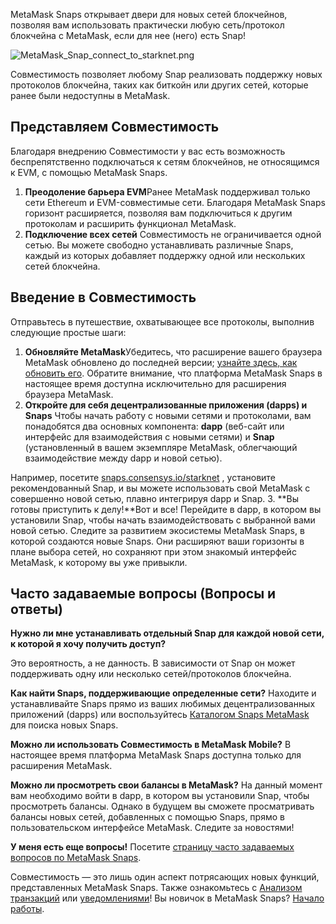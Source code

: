 MetaMask Snaps открывает двери для новых сетей блокчейнов, позволяя вам использовать практически любую сеть/протокол блокчейна с MetaMask, если для нее (него) есть Snap!


![MetaMask_Snap_connect_to_starknet.png](https://support.metamask.io/hc/article_attachments/18407531081371)


Совместимость позволяет любому Snap реализовать поддержку новых протоколов блокчейна, таких как биткойн или других сетей, которые ранее были недоступны в MetaMask.


Представляем Совместимость
--------------------------


Благодаря внедрению Совместимости у вас есть возможность беспрепятственно подключаться к сетям блокчейнов, не относящимся к EVM, с помощью MetaMask Snaps.


1. **Преодоление барьера EVM**Ранее MetaMask поддерживал только сети Ethereum и EVM-совместимые сети. Благодаря MetaMask Snaps горизонт расширяется, позволяя вам подключиться к другим протоколам и расширить функционал MetaMask.
2. **Подключение всех сетей** Совместимость не ограничивается одной сетью. Вы можете свободно устанавливать различные Snaps, каждый из которых добавляет поддержку одной или нескольких сетей блокчейна.


Введение в Совместимость
------------------------


Отправьтесь в путешествие, охватывающее все протоколы, выполнив следующие простые шаги:


1. **Обновляйте MetaMask**Убедитесь, что расширение вашего браузера MetaMask обновлено до последней версии; [узнайте здесь, как обновить его](https://support.metamask.io/hc/en-us/articles/360060268452-How-to-update-the-version-of-MetaMask). Обратите внимание, что платформа MetaMask Snaps в настоящее время доступна исключительно для расширения браузера MetaMask.
2. **Откройте для себя децентрализованные приложения (dapps) и Snaps** Чтобы начать работу с новыми сетями и протоколами, вам понадобятся два основных компонента: **dapp** (веб-сайт или интерфейс для взаимодействия с новыми сетями) и **Snap** (установленный в вашем экземпляре MetaMask, облегчающий взаимодействие между dapp и новой сетью).  
  


Например, посетите [snaps.consensys.io/starknet](http://snaps.consensys.io/starknet?utm_source=metamaskSupport&utm_medium=knowledge-base&utm_campaign=2023_Sep_snaps-launch_content_interoperability) , установите рекомендованный Snap, и вы можете использовать свой MetaMask с совершенно новой сетью, плавно интегрируя dapp и Snap.
3. **Вы готовы приступить к делу!**Вот и все! Перейдите в dapp, в котором вы установили Snap, чтобы начать взаимодействовать с выбранной вами новой сетью. Следите за развитием экосистемы MetaMask Snaps, в которой создаются новые Snaps. Они расширяют ваши горизонты в плане выбора сетей, но сохраняют при этом знакомый интерфейс MetaMask, к которому вы уже привыкли.


Часто задаваемые вопросы (Вопросы и ответы)
-------------------------------------------




**Нужно ли мне устанавливать отдельный Snap для каждой новой сети, к которой я хочу получить доступ?**

Это вероятность, а не данность. В зависимости от Snap он может поддерживать одну или несколько сетей/протоколов блокчейна.





**Как найти Snaps, поддерживающие определенные сети?**
Находите и устанавливайте Snaps прямо из ваших любимых децентрализованных приложений (dapps) или воспользуйтесь [Каталогом Snaps MetaMask](https://snaps.metamask.io/?utm_source=metamaskSupport&utm_medium=knowledge-base&utm_campaign=2023_Sep_snaps-launch_content_interoperability) для поиска новых Snaps.


**Можно ли использовать Совместимость в MetaMask Mobile?**
В настоящее время платформа MetaMask Snaps доступна только для расширения MetaMask.


**Можно ли просмотреть свои балансы в MetaMask?**
На данный момент вам необходимо войти в dapp, в котором вы установили Snap, чтобы просмотреть балансы. Однако в будущем вы сможете просматривать балансы новых сетей, добавленных с помощью Snaps, прямо в пользовательском интерфейсе MetaMask. Следите за новостями!


**У меня есть еще вопросы!**
Посетите [страницу часто задаваемых вопросов по MetaMask Snaps](https://support.metamask.io/hc/en-us/articles/18245938714395).


Совместимость — это лишь один аспект потрясающих новых функций, представленных MetaMask Snaps. Также ознакомьтесь с [Анализом транзакций](https://support.metamask.io/hc/en-us/articles/18377011111579) или [уведомлениями](https://support.metamask.io/hc/en-us/articles/18376956006171)! Вы новичок в MetaMask Snaps? [Начало работы](https://support.metamask.io/hc/en-us/articles/18377120661019).

